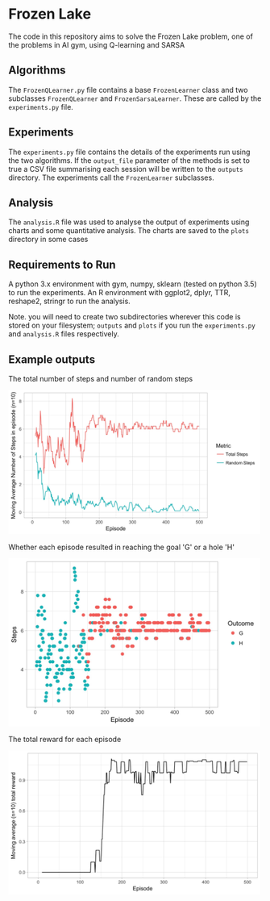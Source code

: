 # Frozen Lake
The code in this repository aims to solve the Frozen Lake problem, one of the problems in AI gym, using Q-learning and SARSA

## Algorithms
The `FrozenQLearner.py` file contains a base `FrozenLearner` class and two subclasses `FrozenQLearner` and `FrozenSarsaLearner`. These are called by the `experiments.py` file.

## Experiments
The `experiments.py` file contains the details of the experiments run using the two algorithms. If the `output_file` parameter of the methods is set to true a CSV file summarising each session will be written to the `outputs` directory. The experiments call the `FrozenLearner` subclasses.

## Analysis
The `analysis.R` file was used to analyse the output of experiments using charts and some quantitative analysis. The charts are saved to the `plots` directory in some cases

## Requirements to Run
A python 3.x environment with gym, numpy, sklearn (tested on python 3.5) to run the experiments. An R environment with ggplot2, dplyr, TTR, reshape2, stringr to run the analysis.

Note. you will need to create two subdirectories wherever this code is stored on your filesystem; `outputs` and `plots` if you run the `experiments.py` and `analysis.R` files respectively.

## Example outputs
<html>
<p>The total number of steps and number of random steps</p>
<img width="500" src="imgs/episode_steps_random.jpg" alt="random steps in each episode">
<p>Whether each episode resulted in reaching the goal 'G' or a hole 'H'</p>
<img width="500" src="imgs/episode_steps.jpg" alt="moving average steps each episode">
<p>The total reward for each episode</p>
<img width="500" src="imgs/increasing_reward.jpg" alt="increasing reward each episode">
</html>
